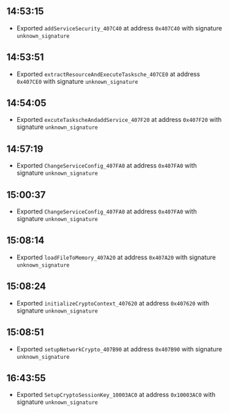 
## 14:53:15
- Exported `addServiceSecurity_407C40` at address `0x407C40` with signature `unknown_signature`

## 14:53:51
- Exported `extractResourceAndExecuteTasksche_407CE0` at address `0x407CE0` with signature `unknown_signature`

## 14:54:05
- Exported `excuteTaskscheAndaddService_407F20` at address `0x407F20` with signature `unknown_signature`

## 14:57:19
- Exported `ChangeServiceConfig_407FA0` at address `0x407FA0` with signature `unknown_signature`

## 15:00:37
- Exported `ChangeServiceConfig_407FA0` at address `0x407FA0` with signature `unknown_signature`

## 15:08:14
- Exported `loadFileToMemory_407A20` at address `0x407A20` with signature `unknown_signature`

## 15:08:24
- Exported `initializeCryptoContext_407620` at address `0x407620` with signature `unknown_signature`

## 15:08:51
- Exported `setupNetworkCrypto_407B90` at address `0x407B90` with signature `unknown_signature`

## 16:43:55
- Exported `SetupCryptoSessionKey_10003AC0` at address `0x10003AC0` with signature `unknown_signature`
